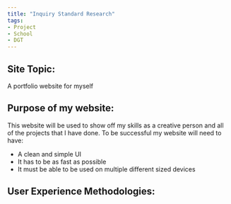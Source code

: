 ```yaml
---
title: "Inquiry Standard Research"
tags:
- Project
- School
- DGT
---
```

## Site Topic:
A portfolio website for myself

## Purpose of my website:
This website will be used to show off my skills as a creative person and all of the projects that I have done. 
To be successful my website will need to have:
- A clean and simple UI
- It has to be as fast as possible
- It must be able to be used on multiple different sized devices

## User Experience Methodologies:

